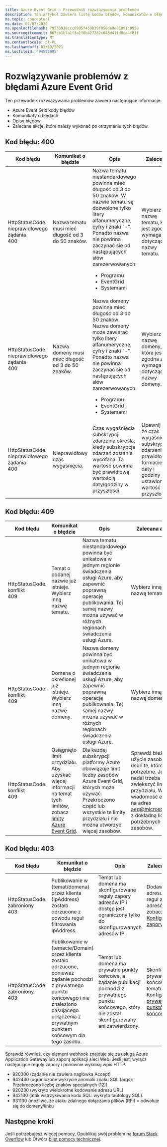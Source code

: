 ```yaml
---
title: Azure Event Grid — Przewodnik rozwiązywania problemów
description: Ten artykuł zawiera listę kodów błędów, komunikatów o błędach, opisów i zalecanych akcji.
ms.topic: conceptual
ms.date: 07/07/2020
ms.openlocfilehash: 79533918ccc6995f459b39f058de9e01091c0958
ms.sourcegitcommit: 867cb1b7a1f3a1f0b427282c648d411d0ca4f81f
ms.translationtype: MT
ms.contentlocale: pl-PL
ms.lasthandoff: 03/19/2021
ms.locfileid: "94592995"
---
```

# <a name="troubleshoot-azure-event-grid-errors"></a>Rozwiązywanie problemów z błędami Azure Event Grid
Ten przewodnik rozwiązywania problemów zawiera następujące informacje: 

- Azure Event Grid kody błędów
- Komunikaty o błędach
- Opisy błędów
- Zalecane akcje, które należy wykonać po otrzymaniu tych błędów. 

## <a name="error-code-400"></a>Kod błędu: 400
| Kod błędu | Komunikat o błędzie | Opis | Zalecenie |
| ---------- | ------------- | ----------- | -------------- | 
| HttpStatusCode. nieprawidłowego żądania<br/>400 | Nazwa tematu musi mieć długość od 3 do 50 znaków. | Nazwa tematu niestandardowego powinna mieć długość od 3 do 50 znaków. W nazwie tematu są dozwolone tylko litery alfanumeryczne, cyfry i znaki "-". Ponadto nazwa nie powinna zaczynać się od następujących słów zarezerwowanych: <ul><li>Programu</li><li>EventGrid</li><li>Systemami</li></ul> | Wybierz inną nazwę tematu, która jest zgodna z wymaganiami dotyczącymi nazwy tematu. |
| HttpStatusCode. nieprawidłowego żądania<br/>400 | Nazwa domeny musi mieć długość od 3 do 50 znaków. | Nazwa domeny powinna mieć długość od 3 do 50 znaków. Nazwa domeny może zawierać tylko litery alfanumeryczne, cyfry i znaki "-". Ponadto nazwa nie powinna zaczynać się od następujących słów zarezerwowanych:<ul><li>Programu</li><li>EventGrid</li><li>Systemami</li> | Wybierz inną nazwę domeny, która jest zgodna z wymaganiami dotyczącymi nazwy domeny. |
| HttpStatusCode. nieprawidłowego żądania<br/>400 | Nieprawidłowy czas wygaśnięcia. | Czas wygaśnięcia subskrypcji zdarzenia określa, kiedy subskrypcja zdarzeń zostanie wycofana. Ta wartość powinna być prawidłową wartością daty/godziny w przyszłości.| Upewnij się, że czas wygaśnięcia subskrypcji zdarzenia w prawidłowym formacie daty i godziny jest ustawiony na wartość w przyszłości. |

## <a name="error-code-409"></a>Kod błędu: 409
| Kod błędu | Komunikat o błędzie | Opis | Zalecana akcja |
| ---------- | ------------- | ----------- | -------------- | 
| HttpStatusCode. konflikt <br/>409 | Temat o podanej nazwie już istnieje. Wybierz inną nazwę tematu.   | Nazwa tematu niestandardowego powinna być unikatowa w jednym regionie świadczenia usługi Azure, aby zapewnić poprawną operację publikowania. Tej samej nazwy można używać w różnych regionach świadczenia usługi Azure. | Wybierz inną nazwę tematu. |
| HttpStatusCode. konflikt <br/> 409 | Domena o określonej już istnieje. Wybierz inną nazwę domeny. | Nazwa domeny powinna być unikatowa w jednym regionie świadczenia usługi Azure, aby zapewnić poprawną operację publikowania. Tej samej nazwy można używać w różnych regionach świadczenia usługi Azure. | Wybierz inną nazwę domeny. |
| HttpStatusCode. konflikt<br/>409 | Osiągnięto limit przydziału. Aby uzyskać więcej informacji na temat tych limitów, zobacz [limity Azure Event Grid](../azure-resource-manager/management/azure-subscription-service-limits.md#event-grid-limits).  | Dla każdej subskrypcji platformy Azure obowiązuje limit liczby zasobów Azure Event Grid, których może używać. Przekroczono część lub wszystkie te limity przydziału i nie można utworzyć więcej zasobów. |    Sprawdź bieżące użycie zasobów i usuń te, które nie są potrzebne. Jeśli nadal trzeba zwiększyć limit przydziału, Wyślij wiadomość e-mail na adres [aeg@microsoft.com](mailto:aeg@microsoft.com) z dokładną liczbą potrzebnych zasobów. |

## <a name="error-code-403"></a>Kod błędu: 403

| Kod błędu | Komunikat o błędzie | Opis | Zalecana akcja |
| ---------- | ------------- | ----------- | ------------------ |
| HttpStatusCode. zabroniony <br/>403 | Publikowanie w {temat/domena} przez klienta {IpAddress} zostało odrzucone z powodu reguł filtrowania IpAddress. | Temat lub domena ma skonfigurowane reguły zapory adresów IP i dostęp jest ograniczony tylko do skonfigurowanych adresów IP. | Dodawanie adresu IP do reguł zapory adresów IP, zobacz [Konfigurowanie zapory IP](configure-firewall.md) |
| HttpStatusCode. zabroniony <br/> 403 | Publikowanie w {temacie/Domain} przez klienta zostało odrzucone, ponieważ żądanie pochodzi z prywatnego punktu końcowego i nie znaleziono pasującego połączenia z prywatnym punktem końcowym dla tego zasobu. | Temat lub domena ma prywatne punkty końcowe, a żądanie publikacji pochodzi z prywatnego punktu końcowego, który nie został skonfigurowany ani zatwierdzony. | Skonfiguruj prywatny punkt końcowy dla tematu/domeny. [Konfigurowanie prywatnych punktów końcowych](configure-private-endpoints.md) |

Sprawdź również, czy element webhook znajduje się za usługą Azure Application Gateway lub zaporą aplikacji sieci Web. Jeśli jest, wyłącz następujące reguły zapory i ponownie wykonaj wpis HTTP:

- 920300 (żądanie nie zawiera nagłówka Accept)
- 942430 (ograniczone wykrycie anomalii znaku SQL (args): Przekroczono liczbę znaków specjalnych (12))
- 920230 (wykryto wielokrotne kodowanie adresu URL)
- 942130 (atak wstrzykiwania kodu SQL: wykryto tautology SQL).
- 931130 (możliwe, że ataku zdalnego dołączania plików (RFI) = odwołuje się do domeny/linku



## <a name="next-steps"></a>Następne kroki
Jeśli potrzebujesz więcej pomocy, Opublikuj swój problem na [forum Stack Overflow](https://stackoverflow.com/questions/tagged/azure-eventgrid) lub Otwórz [bilet pomocy technicznej](https://azure.microsoft.com/support/options/). 
